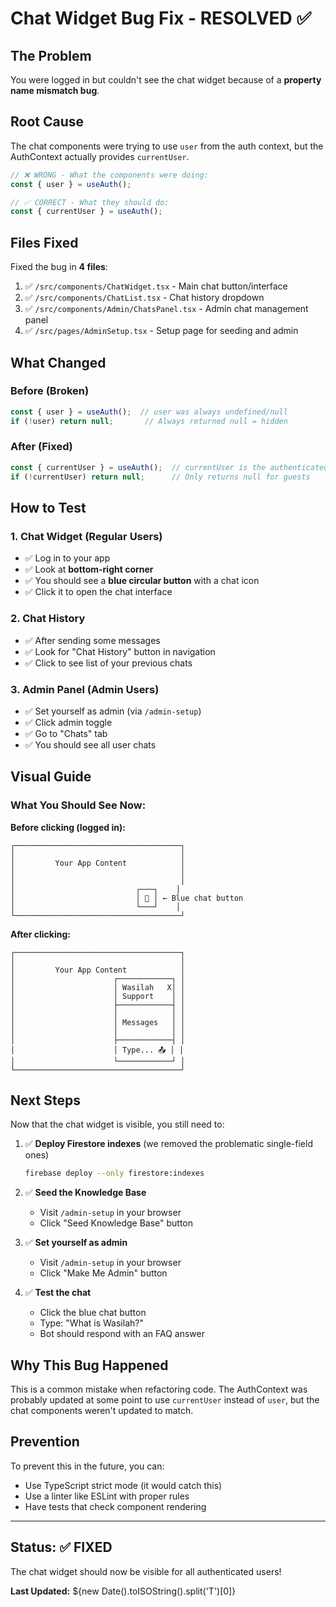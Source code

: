 # Chat Widget Bug Fix - RESOLVED ✅

## The Problem

You were logged in but couldn't see the chat widget because of a **property name mismatch bug**.

## Root Cause

The chat components were trying to use `user` from the auth context, but the AuthContext actually provides `currentUser`.

```typescript
// ❌ WRONG - What the components were doing:
const { user } = useAuth();

// ✅ CORRECT - What they should do:
const { currentUser } = useAuth();
```

## Files Fixed

Fixed the bug in **4 files**:

1. ✅ `/src/components/ChatWidget.tsx` - Main chat button/interface
2. ✅ `/src/components/ChatList.tsx` - Chat history dropdown
3. ✅ `/src/components/Admin/ChatsPanel.tsx` - Admin chat management panel
4. ✅ `/src/pages/AdminSetup.tsx` - Setup page for seeding and admin

## What Changed

### Before (Broken)
```typescript
const { user } = useAuth();  // user was always undefined/null
if (!user) return null;       // Always returned null = hidden
```

### After (Fixed)
```typescript
const { currentUser } = useAuth();  // currentUser is the authenticated user
if (!currentUser) return null;      // Only returns null for guests
```

## How to Test

### 1. Chat Widget (Regular Users)
- ✅ Log in to your app
- ✅ Look at **bottom-right corner**
- ✅ You should see a **blue circular button** with a chat icon
- ✅ Click it to open the chat interface

### 2. Chat History
- ✅ After sending some messages
- ✅ Look for "Chat History" button in navigation
- ✅ Click to see list of your previous chats

### 3. Admin Panel (Admin Users)
- ✅ Set yourself as admin (via `/admin-setup`)
- ✅ Click admin toggle
- ✅ Go to "Chats" tab
- ✅ You should see all user chats

## Visual Guide

### What You Should See Now:

**Before clicking (logged in):**
```
┌─────────────────────────────────────┐
│                                     │
│         Your App Content            │
│                                     │
│                                     │
│                           ┌───┐    │
│                           │ 💬 │ ← Blue chat button
│                           └───┘    │
└─────────────────────────────────────┘
```

**After clicking:**
```
┌─────────────────────────────────────┐
│                                     │
│         Your App Content            │
│                      ┌────────────┐ │
│                      │ Wasilah   X│ │
│                      │ Support    │ │
│                      ├────────────┤ │
│                      │            │ │
│                      │ Messages   │ │
│                      │            │ │
│                      ├────────────┤ │
│                      │ Type... 📤 │ │
│                      └────────────┘ │
└─────────────────────────────────────┘
```

## Next Steps

Now that the chat widget is visible, you still need to:

1. ✅ **Deploy Firestore indexes** (we removed the problematic single-field ones)
   ```bash
   firebase deploy --only firestore:indexes
   ```

2. ✅ **Seed the Knowledge Base** 
   - Visit `/admin-setup` in your browser
   - Click "Seed Knowledge Base" button

3. ✅ **Set yourself as admin**
   - Visit `/admin-setup` in your browser
   - Click "Make Me Admin" button

4. ✅ **Test the chat**
   - Click the blue chat button
   - Type: "What is Wasilah?"
   - Bot should respond with an FAQ answer

## Why This Bug Happened

This is a common mistake when refactoring code. The AuthContext was probably updated at some point to use `currentUser` instead of `user`, but the chat components weren't updated to match.

## Prevention

To prevent this in the future, you can:
- Use TypeScript strict mode (it would catch this)
- Use a linter like ESLint with proper rules
- Have tests that check component rendering

---

## Status: ✅ FIXED

The chat widget should now be visible for all authenticated users!

**Last Updated:** ${new Date().toISOString().split('T')[0]}
